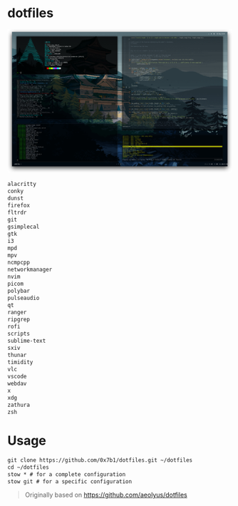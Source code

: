 # dotfiles

![Screenshot](images/2020-08-03_130926.png)

```
alacritty
conky
dunst
firefox
fltrdr
git
gsimplecal
gtk
i3
mpd
mpv
ncmpcpp
networkmanager
nvim
picom
polybar
pulseaudio
qt
ranger
ripgrep
rofi
scripts
sublime-text
sxiv
thunar
timidity
vlc
vscode
webdav
x
xdg
zathura
zsh
```

# Usage
```
git clone https://github.com/0x7b1/dotfiles.git ~/dotfiles
cd ~/dotfiles
stow * # for a complete configuration
stow git # for a specific configuration
```

> Originally based on https://github.com/aeolyus/dotfiles
